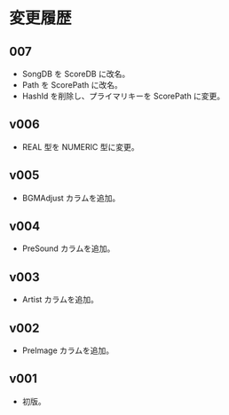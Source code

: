 ﻿
# 変更履歴

## 007

* SongDB を ScoreDB に改名。
* Path を ScorePath に改名。
* HashId を削除し、プライマリキーを ScorePath に変更。
 
## v006

* REAL 型を NUMERIC 型に変更。

## v005

* BGMAdjust カラムを追加。

## v004

* PreSound カラムを追加。

## v003

* Artist カラムを追加。

## v002

* PreImage カラムを追加。

## v001

* 初版。
